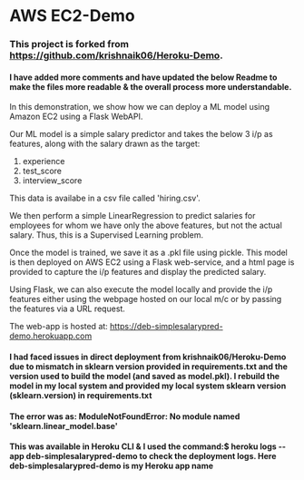 # AWS EC2-Demo
### This project is forked from https://github.com/krishnaik06/Heroku-Demo.
#### I have added more comments and have updated the below Readme to make the files more readable & the overall process more understandable.

In this demonstration, we show how we can deploy a ML model using Amazon EC2 using a Flask WebAPI.

Our ML model is a simple salary predictor and takes the below 3 i/p as features, along with the salary drawn as the target:
1. experience
2. test_score
3. interview_score

This data is availabe in a csv file called 'hiring.csv'.

We then perform a simple LinearRegression to predict salaries for employees for whom we have only the above features, but not the actual salary. Thus, this is a Supervised Learning problem.

Once the model is trained, we save it as a .pkl file using pickle. This model is then deployed on AWS EC2 using a Flask web-service, and a html page is provided to capture the i/p features and display the predicted salary.

Using Flask, we can also execute the model locally and provide the i/p features either using the webpage hosted on our local m/c or by passing the features via a URL request.

The web-app is hosted at:
https://deb-simplesalarypred-demo.herokuapp.com


#### I had faced issues in direct deployment from krishnaik06/Heroku-Demo due to mismatch in sklearn version provided in requirements.txt and the version used to build the model (and saved as model.pkl). I rebuild the model in my local system and provided my local system sklearn version (sklearn.__version__) in requirements.txt
#### The error was as: ModuleNotFoundError: No module named 'sklearn.linear_model.base'
#### This was available in Heroku CLI & I used the command:$ heroku logs --app deb-simplesalarypred-demo to check the deployment logs. Here deb-simplesalarypred-demo is my Heroku app name ####
